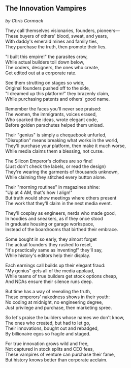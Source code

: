 ## The Innovation Vampires
*by Chris Cormack*

They call themselves visionaries, founders, pioneers—\
These buyers of others' blood, sweat, and years,\
With daddy's emerald mines and family ties,\
They purchase the truth, then promote their lies.

"I built this empire!" the parasites crow,\
While actual builders toil down below,\
The coders, designers, the ones who create,\
Get edited out at a corporate rate.

See them strutting on stages so wide,\
Original founders pushed off to the side,\
"I dreamed up this platform!" they brazenly claim,\
While purchasing patents and others' good name.

Remember the faces you'll never see praised:\
The women, the immigrants, voices erased,\
Who sparked the ideas, wrote elegant code,\
Before golden parachutes helped them unload.

Their "genius" is simply a chequebook unfurled,\
"Disruption" means breaking what works in the world,\
They'll purchase your platform, then make it much worse,\
While media claims them a blessing, not curse.

The Silicon Emperor's clothes are so fine!\
(Just don't check the labels, or read the design)\
They're wearing the garments of thousands unknown,\
While claiming they stitched every button alone.

Their "morning routines" in magazines shine:\
"Up at 4 AM, that's how I align!"\
But truth would show meetings where others present\
The work that they'll claim in the next media event.

They'll cosplay as engineers, nerds who made good,\
In hoodies and sneakers, as if they once stood\
In graduate housing or garage workspace,\
Instead of the boardrooms that birthed their embrace.

Some bought in so early, they almost forget\
The actual founders they rushed to reset,\
"It's practically same as inventing!" they'll say,\
While history's editors help their display.

Each earnings call builds up their elegant fraud:\
"My genius" gets all of the media applaud,\
While teams of true builders get stock options cheap,\
And NDAs ensure their silence runs deep.

But time has a way of revealing the truth,\
These emperors' nakedness shows in their youth:\
No coding at midnight, no engineering degree,\
Just privilege and purchase, then marketing spree.

So let's praise the builders whose names we don't know,\
The ones who created, but had to let go,\
Their innovations, bought out and rebadged,\
By billionaire egos so fragile and staged.

For true innovation grows wild and free,\
Not captured in stock splits and CEO fees,\
These vampires of venture can purchase their fame,\
But history knows better than corporate acclaim.